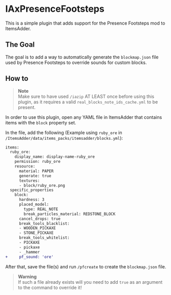 # IAxPresenceFootsteps

This is a simple plugin that adds support for the Presence Footsteps mod to ItemsAdder.

## The Goal

The goal is to add a way to automatically generate the `blockmap.json` file used by Presence Footsteps to override sounds for custom blocks.

## How to

> **Note**  
> Make sure to have used `/iazip` AT LEAST once before using this plugin, as it requires a valid `real_blocks_note_ids_cache.yml` to be present.

In order to use this plugin, open any YAML file in ItemsAdder that contains items with the `block` property set.

In the file, add the following (Example using `ruby_ore` in `/ItemsAdder/data/items_packs/itemsadder/blocks.yml`):  
```diff
items:
  ruby_ore:
    display_name: display-name-ruby_ore
    permission: ruby_ore
    resource:
      material: PAPER
      generate: true
      textures:
      - block/ruby_ore.png
  specific_properties
    block:
      hardness: 3
      placed_model:
        type: REAL_NOTE
        break_particles_material: REDSTONE_BLOCK
      cancel_drops: true
      break_tools_blacklist:
      - WOODEN_PICKAXE
      - STONE_PICKAXE
      break_tools_whitelist:
      - PICKAXE
      - pickaxe
      - _hammer
+     pf_sound: 'ore'
```

After that, save the file(s) and run `/pfcreate` to create the `blockmap.json` file.  

> **Warning**  
> If such a file already exists will you need to add `true` as an argument to the command to override it!
